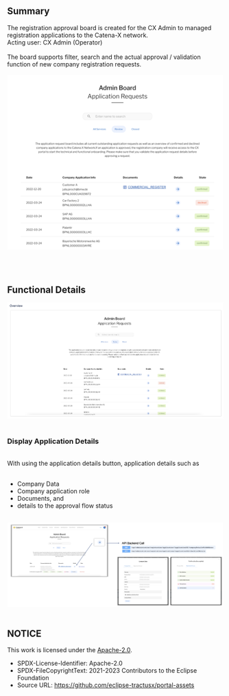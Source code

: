## Summary

The registration approval board is created for the CX Admin to managed registration applications to the Catena-X network.
<br>
Acting user: CX Admin (Operator)
<br>
<br>
The board supports filter, search and the actual approval / validation function of new company registration requests.
<br>
<br>
<img width="1000" alt="image" src="https://raw.githubusercontent.com/eclipse-tractusx/portal-assets/main/docs/static/application-requests-overview-narrow.png">

<br>
<br>

## Functional Details

<img width="1030" alt="image" src="https://raw.githubusercontent.com/eclipse-tractusx/portal-assets/main/docs/static/application-requests-overview-wide.png">
<br>
<br>

### Display Application Details

<br>
With using the application details button, application details such as
<br>
<br>

- Company Data
- Company application role
- Documents, and
- details to the approval flow status

<br>
<img width="1000" alt="image" src="https://raw.githubusercontent.com/eclipse-tractusx/portal-assets/main/docs/static/application-requests-details-api-call.png">

<br>
<br>

## NOTICE

This work is licensed under the [Apache-2.0](https://www.apache.org/licenses/LICENSE-2.0).

- SPDX-License-Identifier: Apache-2.0
- SPDX-FileCopyrightText: 2021-2023 Contributors to the Eclipse Foundation
- Source URL: https://github.com/eclipse-tractusx/portal-assets
